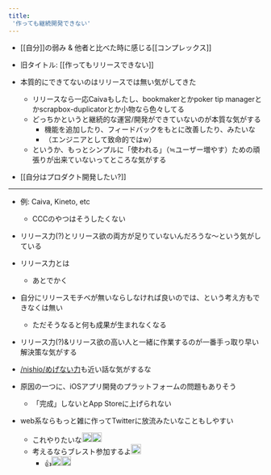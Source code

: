 ```yaml
---
title:
 '作っても継続開発できない'
---
```


- [[自分]]の弱み & 他者と比べた時に感じる[[コンプレックス]]

- 旧タイトル: [[作ってもリリースできない]]
- 本質的にできてないのはリリースでは無い気がしてきた
    - リリースなら一応Caivaもしたし、bookmakerとかpoker tip managerとかscrapbox-duplicatorとか小物なら色々してる
    - どっちかというと継続的な運営/開発ができていないのが本質な気がする
        - 機能を追加したり、フィードバックをもとに改善したり、みたいな
        - （エンジニアとして致命的ではw）
    - というか、もっとシンプルに「使われる」（≒ユーザー増やす）ための頑張りが出来ていないってところな気がする
- [[自分はプロダクト開発したい?]]

---
- 例: Caiva, Kineto, etc
    - CCCのやつはそうしたくない

- リリース力(?)とリリース欲の両方が足りていないんだろうな〜という気がしている
- リリース力とは
    - あとでかく

- 自分にリリースモチベが無いならしなければ良いのでは、という考え方もできなくは無い
    - ただそうなると何も成果が生まれなくなる

- リリース力(?)&リリース欲の高い人と一緒に作業するのが一番手っ取り早い解決策な気がする

- [/nishio/めげない力](https://scrapbox.io/nishio/めげない力)も近い話な気がするな

- 原因の一つに、iOSアプリ開発のプラットフォームの問題もありそう
    - 「完成」しないとApp Storeに上げられない
- web系ならもっと雑に作ってTwitterに放流みたいなこともしやすい
    - これやりたいな<img src='https://scrapbox.io/api/pages/blu3mo-public/blu3mo/icon' alt='blu3mo.icon' height="19.5"/><img src='https://scrapbox.io/api/pages/blu3mo-public/blu3mo/icon' alt='blu3mo.icon' height="19.5"/>
    - 考えるならブレスト参加するよ<img src='https://scrapbox.io/api/pages/blu3mo-public/axokxi/icon' alt='axokxi.icon' height="19.5"/>
        - 👍<img src='https://scrapbox.io/api/pages/blu3mo-public/blu3mo/icon' alt='blu3mo.icon' height="19.5"/><img src='https://scrapbox.io/api/pages/blu3mo-public/blu3mo/icon' alt='blu3mo.icon' height="19.5"/>
